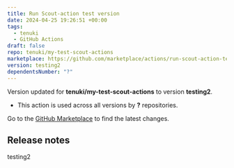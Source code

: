 ```yaml
---
title: Run Scout-action test version
date: 2024-04-25 19:26:51 +00:00
tags:
  - tenuki
  - GitHub Actions
draft: false
repo: tenuki/my-test-scout-actions
marketplace: https://github.com/marketplace/actions/run-scout-action-test-version
version: testing2
dependentsNumber: "?"
---
```



Version updated for **tenuki/my-test-scout-actions** to version **testing2**.
- This action is used across all versions by **?** repositories.

Go to the [GitHub Marketplace](https://github.com/marketplace/actions/run-scout-action-test-version) to find the latest changes.

## Release notes

testing2
